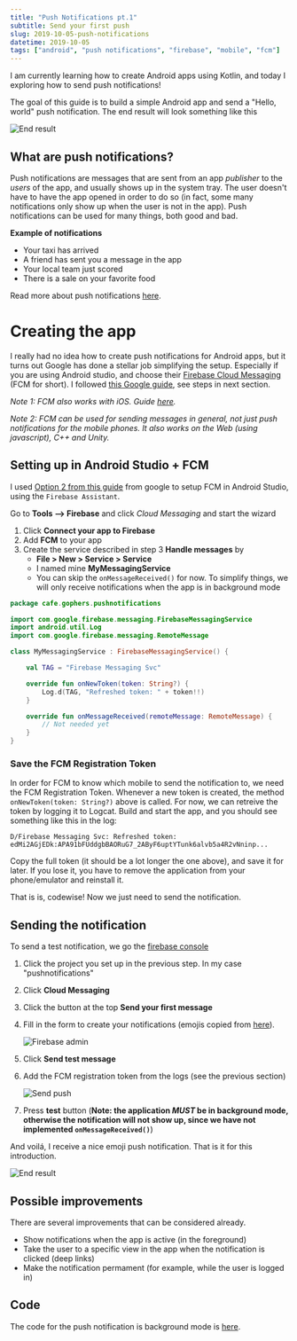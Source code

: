 ```yaml
---
title: "Push Notifications pt.1"
subtitle: Send your first push
slug: 2019-10-05-push-notifications
datetime: 2019-10-05
tags: ["android", "push notifications", "firebase", "mobile", "fcm"]
---
```


I am currently learning how to create Android apps using Kotlin, and today I exploring how to send push notifications!

The goal of this guide is to build a simple Android app and send a "Hello, world" push notification. The end result will look something like this

![End result](/img/push-notifications/1_hello_push.png)

<!--more-->

## What are push notifications?

Push notifications are messages that are sent from an app _publisher_ to the _users_ of the app, and usually shows up in the system tray. The user doesn't have to have the app opened in order to do so (in fact, some many notifications only show up when the user is not in the app). Push notifications can be used for many things, both good and bad.

**Example of notifications**

- Your taxi has arrived
- A friend has sent you a message in the app
- Your local team just scored
- There is a sale on your favorite food

Read more about push notifications [here](https://www.airship.com/resources/explainer/push-notifications-explained/).

# Creating the app

I really had no idea how to create push notifications for Android apps, but it turns out Google has done a stellar job simplifying the setup. Especially if you are using Android studio, and choose their [Firebase Cloud Messaging](https://firebase.google.com/docs/cloud-messaging) (FCM for short). I followed [this Google guide](https://firebase.google.com/docs/cloud-messaging), see steps in next section.

_Note 1: FCM also works with iOS. Guide [here](https://firebase.google.com/docs/cloud-messaging/ios/client)._

_Note 2: FCM can be used for sending messages in general, not just push notifications for the mobile phones. It also works on the Web (using javascript), C++ and Unity._

## Setting up in Android Studio + FCM

I used [Option 2 from this guide](https://firebase.google.com/docs/android/setup#assistant) from google to setup FCM in Android Studio, using the `Firebase Assistant`.

Go to **Tools --> Firebase** and click _Cloud Messaging_ and start the wizard

1. Click **Connect your app to Firebase**
2. Add **FCM** to your app
3. Create the service described in step 3 **Handle messages** by
   - **File > New > Service > Service**
   - I named mine **MyMessagingService**
   - You can skip the `onMessageReceived()` for now. To simplify things, we will only receive notifications when the app is in background mode

```kotlin
package cafe.gophers.pushnotifications

import com.google.firebase.messaging.FirebaseMessagingService
import android.util.Log
import com.google.firebase.messaging.RemoteMessage

class MyMessagingService : FirebaseMessagingService() {

    val TAG = "Firebase Messaging Svc"

    override fun onNewToken(token: String?) {
        Log.d(TAG, "Refreshed token: " + token!!)
    }

    override fun onMessageReceived(remoteMessage: RemoteMessage) {
        // Not needed yet
    }
}
```

### Save the FCM Registration Token

In order for FCM to know which mobile to send the notification to, we need the FCM Registration Token. Whenever a new token is created, the method `onNewToken(token: String?)` above is called. For now, we can retreive the token by logging it to Logcat. Build and start the app, and you should see something like this in the log:

`D/Firebase Messaging Svc: Refreshed token: edMi2AGjEDk:APA91bFUddgbBAORuG7_2AByF6uptYTunk6alvb5a4R2vNninp...`

Copy the full token (it should be a lot longer the one above), and save it for later. If you lose it, you have to remove the application from your phone/emulator and reinstall it.

That is is, codewise! Now we just need to send the notification.

## Sending the notification

To send a test notification, we go the [firebase console](https://console.firebase.google.com/)

1. Click the project you set up in the previous step. In my case "pushnotifications"
2. Click **Cloud Messaging**
3. Click the button at the top **Send your first message**
4. Fill in the form to create your notifications (emojis copied from [here](https://getemoji.com/)).

   ![Firebase admin](/img/push-notifications/1_firebase_admin.png)

5. Click **Send test message**
6. Add the FCM registration token from the logs (see the previous section)

   ![Send push](/img/push-notifications/1_send_push.png)

7. Press **test** button (**Note: the application _MUST_ be in background mode, otherwise the notification will not show up, since we have not implemented `onMessageReceived()`**)

And voilá, I receive a nice emoji push notification. That is it for this introduction.

![End result](/img/push-notifications/1_hello_push.png)

## Possible improvements

There are several improvements that can be considered already.

- Show notifications when the app is active (in the foreground)
- Take the user to a specific view in the app when the notification is clicked (deep links)
- Make the notification permament (for example, while the user is logged in)

## Code

The code for the push notification is background mode is [here](https://github.com/magnuswahlstrand/android-push-notifications/tree/background-mode).
